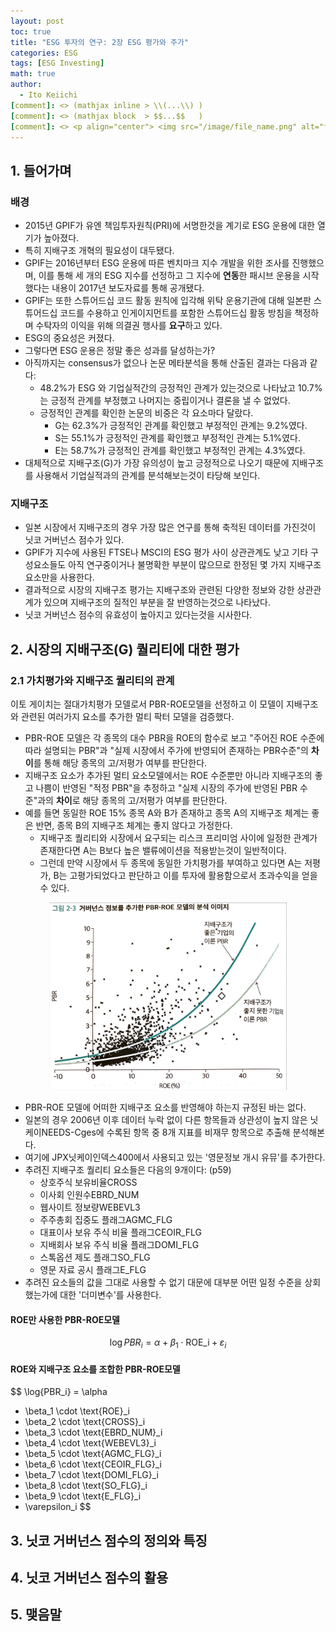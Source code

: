 ```yaml
---
layout: post
toc: true
title: "ESG 투자의 연구: 2장 ESG 평가와 주가"
categories: ESG
tags: [ESG Investing]
math: true
author:
  - Ito Keiichi
[comment]: <> (mathjax inline > \\(...\\) )
[comment]: <> (mathjax block  > $$...$$   )
[comment]: <> <p align="center"> <img src="/image/file_name.png" alt="file_name" width="420" height="300"> </p>
---
```


## 1. 들어가며

### 배경
- 2015년 GPIF가 유엔 책임투자원칙(PRI)에 서명한것을 계기로 ESG 운용에 대한 열기가 높아졌다.
- 특히 지배구조 개혁의 필요성이 대두됐다.
- GPIF는 2016년부터 ESG 운용에 따른 벤치마크 지수 개발을 위한 조사를 진행했으며, 이를 통해 세 개의 ESG 지수를 선정하고 그 지수에 **연동**한 패시브 운용을 시작했다는 내용이 2017년 보도자료를 통해 공개됐다.
- GPIF는 또한 스튜어드십 코드 활동 원칙에 입각해 위탁 운용기관에 대해 일본판 스튜어드십 코드를 수용하고 인게이지먼트를 포함한 스튜어드십 활동 방침을 책정하며 수탁자의 이익을 위해 의결권 행사를 **요구**하고 있다.
- ESG의 중요성은 커졌다.
- 그렇다면 ESG 운용은 정말 좋은 성과를 달성하는가?
- 아직까지는 consensus가 없으나 논문 메타분석을 통해 산출된 결과는 다음과 같다:
  - 48.2%가 ESG 와 기업실적간의 긍정적인 관계가 있는것으로 나타났고 10.7%는 긍정적 관계를 부정했고 나머지는 중립이거나 결론을 낼 수 없었다.
  - 긍정적인 관계를 확인한 논문의 비중은 각 요소마다 달랐다.
    - G는 62.3%가 긍정적인 관계를 확인했고 부정적인 관계는 9.2%였다.
    - S는 55.1%가 긍정적인 관계를 확인했고 부정적인 관계는 5.1%였다.
    - E는 58.7%가 긍정적인 관계를 확인했고 부정적인 관계는 4.3%였다.
- 대체적으로 지배구조(G)가 가장 유의성이 높고 긍정적으로 나오기 때문에 지배구조를 사용해서 기업실적과의 관계를 분석해보는것이 타당해 보인다.

### 지배구조
- 일본 시장에서 지배구조의 경우 가장 많은 연구를 통해 축적된 데이터를 가진것이 닛코 거버넌스 점수가 있다.
- GPIF가 지수에 사용된 FTSE나 MSCI의 ESG 평가 사이 상관관계도 낮고 기타 구성요소들도 아직 연구중이거나 불명확한 부분이 많으므로 한정된 몇 가지 지배구조 요소만을 사용한다.
- 결과적으로 시장의 지배구조 평가는 지배구조와 관련된 다양한 정보와 강한 상관관계가 있으며 지배구조의 질적인 부분을 잘 반영하는것으로 나타났다.
- 닛코 거버넌스 점수의 유효성이 높아지고 있다는것을 시사한다.

## 2. 시장의 지배구조(G) 퀄리티에 대한 평가

### 2.1 가치평가와 지배구조 퀄리티의 관계

이토 게이치는 절대가치평가 모델로서 PBR-ROE모델을 선정하고 이 모델이 지배구조와 관련된 여러가지 요소를 추가한 멀티 팍터 모델을 검증했다.

- PBR-ROE 모델은 각 종목의 대수 PBR을 ROE의 함수로 보고 "주어진 ROE 수준에 따라 설명되는 PBR"과 "실제 시장에서 주가에 반영되어 존재하는 PBR수준"의 **차이**를 통해 해당 종목의 고/저평가 여부를 판단한다.
- 지배구조 요소가 추가된 멀티 요소모델에서는 ROE 수준뿐만 아니라 지배구조의 좋고 나쁨이 반영된 "적정 PBR"을 추정하고 "실제 시장의 주가에 반영된 PBR 수준"과의 **차이**로 해당 종목의 고/저평가 여부를 판단한다.
- 예를 들면 동일한 ROE 15% 종목 A와 B가 존재하고 종목 A의 지배구조 체계는 좋은 반면, 종목 B의 지배구조 체계는 좋지 않다고 가정한다.
  - 지배구조 퀄리티와 시장에서 요구되는 리스크 프리미엄 사이에 일정한 관계가 존재한다면 A는 B보다 높은 밸류에이션을 적용받는것이 일반적이다.
  - 그런데 만약 시장에서 두 종목에 동일한 가치평가를 부여하고 있다면 A는 저평가, B는 고평가되었다고 판단하고 이를 투자에 활용함으로서 초과수익을 얻을 수 있다.

<p align="center"> <img src="/image/ESG/pbr-roe-g.jpeg" alt="pbr-roe-g" width="380" height="300"> </p>

- PBR-ROE 모델에 어떠한 지배구조 요소를 반영해야 하는지 규정된 바는 없다.
- 일본의 경우 2006년 이후 데이터 누락 없이 다른 항목들과 상관성이 높지 않은 닛케이NEEDS-Cges에 수록된 항목 중 8개 지표를 비재무 항목으로 추출해 분석해본다.
- 여기에 JPX닛케이인덱스400에서 사용되고 있는 '영문정보 개시 유뮤'를 추가한다.
- 추려진 지배구조 퀄리티 요소들은 다음의 9개이다: (p59)
  - 상호주식 보유비율CROSS
  - 이사회 인원수EBRD_NUM
  - 웹사이트 정보량WEBEVL3
  - 주주총회 집중도 플래그AGMC_FLG
  - 대표이사 보유 주식 비율 플래그CEOIR_FLG
  - 지배회사 보유 주식 비율 플래그DOMI_FLG
  - 스톡옵션 제도 플래그SO_FLG
  - 영문 자료 공시 플래그E_FLG
- 추려진 요소들의 값을 그대로 사용할 수 없기 대문에 대부분 어떤 일정 수준을 상회했는가에 대한 '더미변수'를 사용한다.

#### ROE만 사용한 PBR-ROE모델
$$ \log{PBR_i} = \alpha + \beta_1 \cdot \text{ROE_i} + \varepsilon_i $$

#### ROE와 지배구조 요소를 조합한 PBR-ROE모델
$$ \log{PBR_i} = \alpha 
+ \beta_1 \cdot \text{ROE}_i 
+ \beta_2 \cdot \text{CROSS}_i
+ \beta_3 \cdot \text{EBRD_NUM}_i
+ \beta_4 \cdot \text{WEBEVL3}_i 
+ \beta_5 \cdot \text{AGMC_FLG}_i 
+ \beta_6 \cdot \text{CEOIR_FLG}_i 
+ \beta_7 \cdot \text{DOMI_FLG}_i 
+ \beta_8 \cdot \text{SO_FLG}_i 
+ \beta_9 \cdot \text{E_FLG}_i 
+ \varepsilon_i $$

## 3. 닛코 거버넌스 점수의 정의와 특징

## 4. 닛코 거버넌스 점수의 활용

## 5. 맺음말